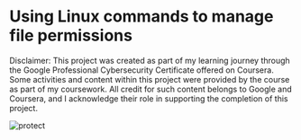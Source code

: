 # Using Linux commands to manage file permissions

Disclaimer: This project was created as part of my learning journey through the Google Professional Cybersecurity Certificate offered on Coursera. Some activities and content within this project were provided by the course as part of my coursework. All credit for such content belongs to Google and Coursera, and I acknowledge their role in supporting the completion of this project.

![protect](https://media.giphy.com/media/mpWFQhaf8m0keXejqB/giphy.gif?cid=ecf05e47xlz58xcxukfsgcwynfa0zbejgvyr2ve3vh7g5aq4&ep=v1_gifs_search&rid=giphy.gif&ct=g)
